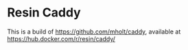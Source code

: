 # Resin Caddy

This is a build of https://github.com/mholt/caddy, available at
https://hub.docker.com/r/resin/caddy/

